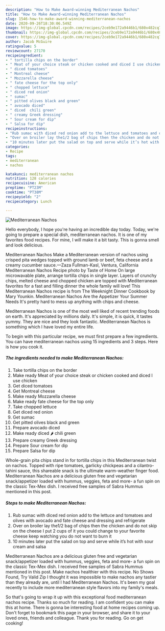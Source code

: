 ```yaml
---
description: "How to Make Award-winning Mediterranean Nachos"
title: "How to Make Award-winning Mediterranean Nachos"
slug: 1546-how-to-make-award-winning-mediterranean-nachos
date: 2020-09-26T18:30:06.549Z
image: https://img-global.cpcdn.com/recipes/2ceb9e172a9446b1/680x482cq70/mediterranean-nachos-recipe-main-photo.jpg
thumbnail: https://img-global.cpcdn.com/recipes/2ceb9e172a9446b1/680x482cq70/mediterranean-nachos-recipe-main-photo.jpg
cover: https://img-global.cpcdn.com/recipes/2ceb9e172a9446b1/680x482cq70/mediterranean-nachos-recipe-main-photo.jpg
author: Jacob McGuire
ratingvalue: 5
reviewcount: 27170
recipeingredient:
- " tortilla chips on the border"
- " Meat of your choice steak or chicken cooked and diced I use chicken"
- " diced tomatoes"
- " Montreal cheese"
- " Mozzarella cheese"
- " fate cheese for the top only"
- " chopped lettuce"
- " diced red onion"
- " sumac"
- " pitted olives black and green"
- " avocado diced"
- " diced  chili green"
- " creamy Greek dressing"
- " Sour cream for dip"
- " Salsa for dip"
recipeinstructions:
- "Rub sumac with diced red onion add to the lettuce and tomatoes and olives with avocado and fate cheese and dressing and refrigerate"
- "Over on broiler lay the1/2 bag of chips then the chicken and do not skip on the cheese I put 2 cups of it you could change to your favorite cheese keep watching you do not want to burn it"
- "10 minutes later put the salad on top and serve while it’s hot with sour cream and salsa"
categories:
- Recipe
tags:
- mediterranean
- nachos

katakunci: mediterranean nachos 
nutrition: 128 calories
recipecuisine: American
preptime: "PT23M"
cooktime: "PT38M"
recipeyield: "2"
recipecategory: Lunch

---
```



![Mediterranean Nachos](https://img-global.cpcdn.com/recipes/2ceb9e172a9446b1/680x482cq70/mediterranean-nachos-recipe-main-photo.jpg)

Hello everybody, I hope you're having an incredible day today. Today, we're going to prepare a special dish, mediterranean nachos. It is one of my favorites food recipes. For mine, I will make it a bit tasty. This is gonna smell and look delicious.

Mediterranean Nachos Make a Mediterranean version of nachos using crisped pita wedges topped with ground lamb or beef, feta cheese and a creamy cucumber sauce.—Zaza Fullman-Kasl, Ventura, California Mediterranean Nachos Recipe photo by Taste of Home On large microwavable plate, arrange tortilla chips in single layer. Layers of crunchy chips, melted cheese and chopped chicken are topped with Mediterranean favorites for a fast and filling dinner the whole family will love! This Mediterranean Nachos recipe is from The Weeknight Dinner Cookbook by Mary Younkin. Mediterranean Nachos Are the Appetizer Your Summer Needs It&#39;s pretty hard to mess up anything with chips and cheese.

Mediterranean Nachos is one of the most well liked of recent trending foods on earth. It's appreciated by millions daily. It's simple, it is quick, it tastes yummy. They are nice and they look fantastic. Mediterranean Nachos is something which I have loved my entire life.


To begin with this particular recipe, we must first prepare a few ingredients. You can have mediterranean nachos using 15 ingredients and 3 steps. Here is how you cook it.

<!--inarticleads1-->

##### The ingredients needed to make Mediterranean Nachos:

1. Take  tortilla chips on the border
1. Make ready  Meat of your choice steak or chicken cooked and diced I use chicken
1. Get  diced tomatoes
1. Get  Montreal cheese
1. Make ready  Mozzarella cheese
1. Make ready  fate cheese for the top only
1. Take  chopped lettuce
1. Get  diced red onion
1. Get  sumac
1. Get  pitted olives black and green
1. Prepare  avocado diced
1. Make ready  diced 🌶 chili green
1. Prepare  creamy Greek dressing
1. Prepare  Sour cream for dip
1. Prepare  Salsa for dip


Whole-grain pita chips stand in for tortilla chips in this Mediterranean twist on nachos. Topped with ripe tomatoes, garlicky chickpeas and a cilantro-tahini sauce, this shareable snack is the ultimate warm-weather finger food. Mediterranean Nachos are a delicious gluten free and vegetarian snack/appetizer loaded with hummus, veggies, feta and more- a fun spin on the classic Tex-Mex dish. I received free samples of Sabra Hummus mentioned in this post. 

<!--inarticleads2-->

##### Steps to make Mediterranean Nachos:

1. Rub sumac with diced red onion add to the lettuce and tomatoes and olives with avocado and fate cheese and dressing and refrigerate
1. Over on broiler lay the1/2 bag of chips then the chicken and do not skip on the cheese I put 2 cups of it you could change to your favorite cheese keep watching you do not want to burn it
1. 10 minutes later put the salad on top and serve while it’s hot with sour cream and salsa


Mediterranean Nachos are a delicious gluten free and vegetarian snack/appetizer loaded with hummus, veggies, feta and more- a fun spin on the classic Tex-Mex dish. I received free samples of Sabra Hummus mentioned in this post. Make nachos healthier with this recipe. No Shows Found, Try Valid Zip I thought it was impossible to make nachos any tastier than they already are, until I had Mediterranean Nachos. It&#39;s been my goal recently to include more mediterranean style flavors into my family&#39;s meals. 

So that's going to wrap it up with this exceptional food mediterranean nachos recipe. Thanks so much for reading. I am confident you can make this at home. There is gonna be interesting food at home recipes coming up. Don't forget to bookmark this page in your browser, and share it to your loved ones, friends and colleague. Thank you for reading. Go on get cooking!
